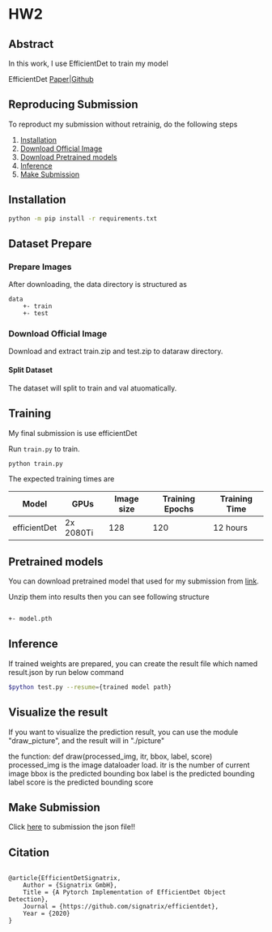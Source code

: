 # HW2

## Abstract

In this work, I use EfficientDet to train my model

EfficientDet [Paper](https://arxiv.org/abs/1911.09070)|[Github](https://github.com/signatrix/efficientdetO)

## Reproducing Submission

To reproduct my submission without retrainig, do the following steps

1. [Installation](#installation)
2. [Download Official Image](#download-official-image)
3. [Download Pretrained models](#pretrained-models)
4. [Inference](#inference)
5. [Make Submission](#make-submission)

## Installation

```bash
python -m pip install -r requirements.txt
```

## Dataset Prepare

### Prepare Images

After downloading, the data directory is structured as

```
data
    +- train
    +- test
```

### Download Official Image

Download and extract train.zip and test.zip to dataraw directory.

#### Split Dataset

The dataset will split to train and val atuomatically.

## Training

My final submission is use efficientDet 

Run `train.py` to train.

```bash
python train.py
```

The expected training times are

Model | GPUs | Image size | Training Epochs | Training Time
------------ | ------------- | ------------- | ------------- | -------------
efficientDet | 2x 2080Ti | 128 | 120 | 12 hours

## Pretrained models

You can download pretrained model that used for my submission from [link](https://drive.google.com/file/d/1fVJKKIEKPPtnXXvjnh-99dPp6LlTBMu-/view).

Unzip them into results then you can see following structure

```bash

+- model.pth
```

## Inference

If trained weights are prepared, you can create the result file which named result.json by run below command

```bash
$python test.py --resume={trained model path}
```

## Visualize the result

If you want to visualize the prediction result, you can use the module "draw_picture", and the result will in "./picture"

the function: def draw(processed_img, itr, bbox, label, score)
processed_img is the image dataloader load.
itr is the number of current image
bbox is the predicted bounding box
label is the predicted bounding label
score is the predicted bounding score

## Make Submission

Click [here](https://reurl.cc/Z7olyA) to submission the json file!!

## Citation

```

@article{EfficientDetSignatrix,
    Author = {Signatrix GmbH},
    Title = {A Pytorch Implementation of EfficientDet Object Detection},
    Journal = {https://github.com/signatrix/efficientdet},
    Year = {2020}
}
```